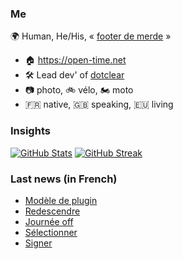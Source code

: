 ### Me

🌍 Human, He/His, « [footer de merde](https://open-time.net/post/2013/07/17/La-veritable-histoire-du-Footer-de-merde-) » 
* 🏠 https://open-time.net 
* 🛠️ Lead dev' of [dotclear](https://git.dotclear.org/dev/dotclear)
* 📷 photo, 🚲 vélo, 🏍️ moto 
* 🇫🇷 native, 🇬🇧 speaking, 🇪🇺 living

### Insights

[![GitHub Stats](https://github-readme-stats.vercel.app/api?username=franck-paul)](https://github.com/franck-paul)
[![GitHub Streak](https://github-readme-streak-stats.herokuapp.com?user=franck-paul)](https://git.io/streak-stats)

### Last news (in French)

<!-- BLOG-POST-LIST:START -->
- [Modèle de plugin](https://open-time.net/post/2023/05/10/Modele-de-plugin)
- [Redescendre](https://open-time.net/post/2023/05/09/Redescendre)
- [Journée off](https://open-time.net/post/2023/05/08/Journee-off)
- [Sélectionner](https://open-time.net/post/2023/05/07/Selectionner)
- [Signer](https://open-time.net/post/2023/05/06/Signer)
<!-- BLOG-POST-LIST:END -->
